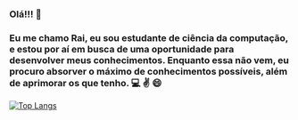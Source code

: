 ### Olá!!! 👋
### Eu me chamo Rai, eu sou estudante de ciência da computação, e estou por aí em busca de uma oportunidade para desenvolver meus conhecimentos. Enquanto essa não vem, eu procuro absorver o máximo de conhecimentos possíveis, além de aprimorar os que tenho.  :computer: :v: :smile:



[![Top Langs](https://github-readme-stats.vercel.app/api/top-langs/?username=raimota)](https://github.com/raimota/github-readme-stats)

<!--
**raimota/raimota** is a ✨ _special_ ✨ repository because its `README.md` (this file) appears on your GitHub profile.

Here are some ideas to get you started:

- 🔭 I’m currently working on ...
- 🌱 I’m currently learning ...
- 👯 I’m looking to collaborate on ...
- 🤔 I’m looking for help with ...
- 💬 Ask me about ...
- 📫 How to reach me: ...
- 😄 Pronouns: ...
- ⚡ Fun fact: ...
-->
